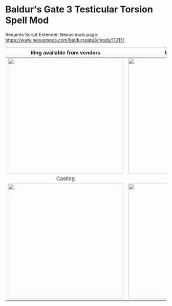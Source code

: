 # Baldur's Gate 3 Testicular Torsion Spell Mod
Requires Script Extender. Nexusmods page: https://www.nexusmods.com/baldursgate3/mods/11017/

Ring available from vendors | Upcastable spell
:-: | :-:
<image src='https://github.com/user-attachments/assets/b6356228-2d2d-42f3-ae5f-58128401c08d' width=360/></image> | <image src='https://github.com/user-attachments/assets/7c5c39a2-5dc7-4446-94d7-6114f3393c4e' width=360/></image>
Casting | Damage
<image src='https://github.com/user-attachments/assets/876571cd-90c4-4d93-b7bc-b34a0ab2cf1e' width=360/></image> | <image src='https://github.com/user-attachments/assets/7fb29c50-af02-432e-8265-1cfc9b1f0d8f' width=360/></image>

